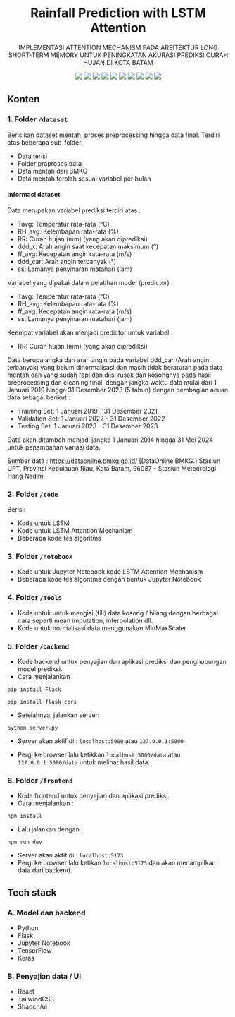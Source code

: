 <h1 align="center">  Rainfall Prediction with LSTM Attention </h1>

<p align="center"> 
IMPLEMENTASI ATTENTION MECHANISM PADA
ARSITEKTUR LONG SHORT-TERM MEMORY 
UNTUK PENINGKATAN AKURASI PREDIKSI
CURAH HUJAN DI KOTA BATAM
</p>

<div align="center">
    <!-- Your badges here -->
    <img src="https://img.shields.io/badge/python-3670A0?style=for-the-badge&logo=python&logoColor=ffdd54">
    <img src="https://img.shields.io/badge/jupyter-%23FA0F00.svg?style=for-the-badge&logo=jupyter&logoColor=white">
    <img src="https://img.shields.io/badge/flask-%23000.svg?style=for-the-badge&logo=flask&logoColor=white">
    <img src="https://img.shields.io/badge/TensorFlow-%23FF6F00.svg?style=for-the-badge&logo=TensorFlow&logoColor=white">
    <img src="https://img.shields.io/badge/Keras-%23D00000.svg?style=for-the-badge&logo=Keras&logoColor=white">
    <img src="https://img.shields.io/badge/scikit--learn-%23F7931E.svg?style=for-the-badge&logo=scikit-learn&logoColor=white">
    <img src="https://img.shields.io/badge/pandas-%23150458.svg?style=for-the-badge&logo=pandas&logoColor=white">
    <img src="https://img.shields.io/badge/numpy-%23013243.svg?style=for-the-badge&logo=numpy&logoColor=white">
    <img src="https://img.shields.io/badge/react-%2320232a.svg?style=for-the-badge&logo=react&logoColor=%2361DAFB">
    <img src="https://img.shields.io/badge/tailwindcss-%2338B2AC.svg?style=for-the-badge&logo=tailwind-css&logoColor=white">
</div>

## Konten 

### 1. Folder ```/dataset```
Berisikan dataset mentah, proses preprocessing hingga data final.
Terdiri atas beberapa sub-folder.
- Data terisi
- Folder praproses data
- Data mentah dari BMKG
- Data mentah terolah sesuai variabel per bulan

#### Informasi dataset
Data merupakan variabel prediksi terdiri atas : 
- Tavg: Temperatur rata-rata (°C)
- RH_avg: Kelembapan rata-rata (%)
- RR: Curah hujan (mm) (yang akan diprediksi)
- ddd_x: Arah angin saat kecepatan maksimum (°)
- ff_avg: Kecepatan angin rata-rata (m/s)
- ddd_car: Arah angin terbanyak (°)
- ss: Lamanya penyinaran matahari (jam)

Variabel yang dipakai dalam pelatihan model (predictor) :
- Tavg: Temperatur rata-rata (°C)
- RH_avg: Kelembapan rata-rata (%)
- ff_avg: Kecepatan angin rata-rata (m/s)
- ss: Lamanya penyinaran matahari (jam)

Keempat variabel akan menjadi predictor untuk variabel : 
- RR: Curah hujan (mm) (yang akan diprediksi)

Data berupa angka dan arah angin pada variabel ddd_car (Arah angin terbanyak) yang belum dinormalisasi dan masih tidak beraturan pada data mentah dan yang sudah rapi dan diisi rusak dan kosongnya pada hasil preprocessing dan cleaning final, dengan jangka waktu data mulai dari 1 Januari 2019 hingga 31 Desember 2023 (5 tahun) dengan pembagian acuan data sebagai berikut : 

- Training Set: 1 Januari 2019 - 31 Desember 2021
- Validation Set: 1 Januari 2022 - 31 Desember 2022
- Testing Set: 1 Januari 2023 - 31 Desember 2023

Data akan ditambah menjadi jangka 1 Januari 2014 hingga 31 Mei 2024 untuk penambahan variasi data.

Sumber data : https://dataonline.bmkg.go.id/ [DataOnline BMKG.]
Stasiun UPT, Provinsi Kepulauan Riau, Kota Batam, 96087 - Stasiun Meteorologi Hang Nadim 

### 2. Folder ``` /code ```
Berisi: 
- Kode untuk LSTM
- Kode untuk LSTM Attention Mechanism
- Beberapa kode tes algoritma

### 3. Folder ``` /notebook ```
- Kode untuk Jupyter Notebook kode LSTM Attention Mechanism
- Beberapa kode tes algoritma dengan bentuk Jupyter Notebook

### 4. Folder ``` /tools ```
- Kode untuk untuk mengisi (fill) data kosong / hilang dengan berbagai cara seperti mean imputation, interpolation dll.
- Kode untuk normalisasi data menggunakan MinMaxScaler

### 5. Folder ``` /backend ```
- Kode backend untuk penyajian dan aplikasi prediksi dan penghubungan model prediksi.
- Cara menjalankan
```
pip install Flask
```
```
pip install flask-cors
```
- Setelahnya, jalankan server: 
```
python server.py
```
- Server akan aktif di : ```localhost:5000``` atau ```127.0.0.1:5000```

- Pergi ke browser lalu ketikkan ```localhost:5000/data``` atau ```127.0.0.1:5000/data``` untuk melihat hasil data.

### 6. Folder ``` /frontend ```
- Kode frontend untuk penyajian dan aplikasi prediksi.
- Cara menjalankan : 
```
npm install
```
- Lalu jalankan dengan : 
```
npm run dev
```
- Server akan aktif di : ```localhost:5173 ```
- Pergi ke browser lalu ketikan ```localhost:5173``` dan akan menampilkan data dari backend.

## Tech stack

### A. Model dan backend
- Python
- Flask
- Jupyter Notebook
- TensorFlow
- Keras

### B. Penyajian data / UI
- React
- TailwindCSS
- Shadcn/ui